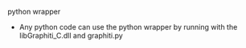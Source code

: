 python wrapper
- Any python code can use the python wrapper by running with the libGraphiti_C.dll and graphiti.py